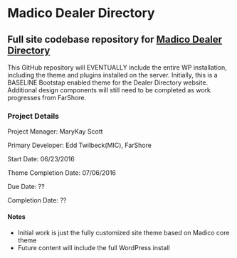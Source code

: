 Madico Dealer Directory
===

Full site codebase repository for [Madico Dealer Directory](http://dealerdirectory.madico.com)
---

This GitHub repository will EVENTUALLY include the entire WP installation, including the theme and plugins installed on the server. Initially, this is a BASELINE Bootstap enabled theme for the Dealer Directory website. Additional design components will still need to be completed as work progresses from FarShore.

### Project Details
Project Manager: MaryKay Scott

Primary Developer: Edd Twilbeck(MIC), FarShore

Start Date: 06/23/2016

Theme Completion Date: 07/06/2016

Due Date: ??

Completion Date: ??

#### Notes
* Initial work is just the fully customized site theme based on Madico core theme
* Future content will include the full WordPress install